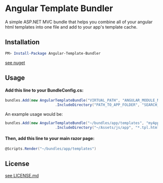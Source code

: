 # Angular Template Bundler

A simple ASP.NET MVC bundle that helps you combine all of your angular html templates into one file and add to your app's template cache.

## Installation

``` Powershell
PM> Install-Package Angular-Template-Bundler
```
[see nuget](https://www.nuget.org/packages/Angular-Template-Bundler/)

## Usage

#### Add this line to your BundleConfig.cs:
``` C#
bundles.Add(new AngularTemplateBundle("VIRTUAL_PATH", "ANGULAR_MODULE_NAME")
                       .IncludeDirectory("PATH_TO_APP_FOLDER", "SEARCH_PATTERN", SEARCH_SUBFOLDERS));
```

An example usage would be:
``` C#
bundles.Add(new AngularTemplateBundle("~/bundles/app/templates", "myApp")
                       .IncludeDirectory("~/Assets/js/app", "*.tpl.html", true));
```

#### Then, add this line to your main razor page:

``` C#
@Scripts.Render("~/bundles/app/templates")
```

## License
[see LICENSE.md](LICENSE.md)